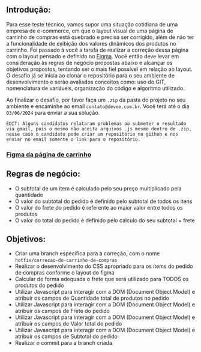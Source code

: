 ## Introdução:

Para esse teste técnico, vamos supor uma situação cotidiana de uma empresa de e-commerce, em que o layout visual de uma página de carrinho de compras está quebrado e precisa ser corrigido, além de não ter a funcionalidade de exibição dos valores dinâmicos dos produtos no carrinho.
Foi passado à você a tarefa de realizar a correção dessa página com o layout pensado e definido no [Figma](https://www.figma.com/design/HEhq70vAmliaFCcBoFaopa/Untitled?m=dev&node-id=1-2&t=K7TOZr7LNNokIXlR-1).
Você então deve levar em consideração às regras de negócio propostas abaixo e alcançar os objetivos propostos, tentando ser o mais fiel possível em relação ao layout.
O desafio já se inicia ao clonar o repositório para o seu ambiente de desenvolvimento e serão avaliados conceitos como: uso do GIT, nomenclatura de variáveis, organização do código e algoritmo utilizado.

Ao finalizar o desafio, por favor faça um `.zip` da pasta do projeto no seu ambiente e encaminhe ao email `contato@devee.com.br`.
Você terá até o dia `03/06/2024` para enviar a sua solução.

```
EDIT: Alguns candidatos relataram problemas ao submeter o resultado via gmail, pois o mesmo não aceita arquivos .js mesmo dentro de .zip, nesse caso o candidato pode criar um repositório no github e nos enviar no email somente o link para o repositório.
```

### [Figma da página de carrinho](https://www.figma.com/design/HEhq70vAmliaFCcBoFaopa/Untitled?m=dev&node-id=1-2&t=K7TOZr7LNNokIXlR-1)

## Regras de negócio:

- O subtotal de um item é calculado pelo seu preço multiplicado pela quantidade
- O valor do subtotal do pedido é definido pelo subtotal de todos os itens
- O valor do frete do pedido é referente ao maior valor entre todos os produtos
- O valor do total do pedido é definido pelo calculo do seu subtotal + frete

## Objetivos:

- Criar uma branch específica para a correção, com o nome `hotfix/correcao-do-carrinho-de-compras`
- Realizar o desenvolvimento do CSS apropriado para os items do pedido de compras conforme o layout do figma
- Calcular de forma adequada o frete que será utilizado para TODOS os produtos do pedido
- Utilizar Javascript para interagir com a DOM (Document Object Model) e atribuir os campos de Quantidade total de produtos no pedido
- Utilizar Javascript para interagir com a DOM (Document Object Model) e atribuir os campos de Frete do pedido
- Utilizar Javascript para interagir com a DOM (Document Object Model) e atribuir os campos de Valor total do pedido
- Utilizar Javascript para interagir com a DOM (Document Object Model) e atribuir os campos de Subtotal do pedido
- Realizar o commit para a branch criada
